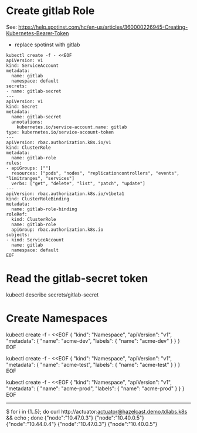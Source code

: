 # Create gitlab Role

See: https://help.spotinst.com/hc/en-us/articles/360000226945-Creating-Kubernetes-Bearer-Token
- replace spotinst with gitlab

```
kubectl create -f - <<EOF
apiVersion: v1
kind: ServiceAccount
metadata:
  name: gitlab
  namespace: default
secrets:
- name: gitlab-secret
---
apiVersion: v1
kind: Secret
metadata:
  name: gitlab-secret
  annotations:
    kubernetes.io/service-account.name: gitlab
type: kubernetes.io/service-account-token
---
apiVersion: rbac.authorization.k8s.io/v1
kind: ClusterRole
metadata:
  name: gitlab-role
rules:
- apiGroups: [""]
  resources: ["pods", "nodes", "replicationcontrollers", "events", "limitranges", "services"]
  verbs: ["get", "delete", "list", "patch", "update"]
---
apiVersion: rbac.authorization.k8s.io/v1beta1
kind: ClusterRoleBinding
metadata:
  name: gitlab-role-binding
roleRef:
  kind: ClusterRole
  name: gitlab-role
  apiGroup: rbac.authorization.k8s.io
subjects:
- kind: ServiceAccount
  name: gitlab
  namespace: default
EOF
```

# Read the gitlab-secret token
kubectl describe secrets/gitlab-secret


# Create Namespaces

kubectl create -f - <<EOF
{
  "kind": "Namespace",
  "apiVersion": "v1",
  "metadata": {
    "name": "acme-dev",
    "labels": {
      "name": "acme-dev"
    }
  }
}
EOF


kubectl create -f - <<EOF
{
  "kind": "Namespace",
  "apiVersion": "v1",
  "metadata": {
    "name": "acme-test",
    "labels": {
      "name": "acme-test"
    }
  }
}
EOF


kubectl create -f - <<EOF
{
  "kind": "Namespace",
  "apiVersion": "v1",
  "metadata": {
    "name": "acme-prod",
    "labels": {
      "name": "acme-prod"
    }
  }
}
EOF



----


$ for i in {1..5}; do curl http://actuator:actuator@hazelcast.demo.tdlabs.k8s && echo ; done
{"node":"10.47.0.3"}
{"node":"10.40.0.5"}
{"node":"10.44.0.4"}
{"node":"10.47.0.3"}
{"node":"10.40.0.5"}
